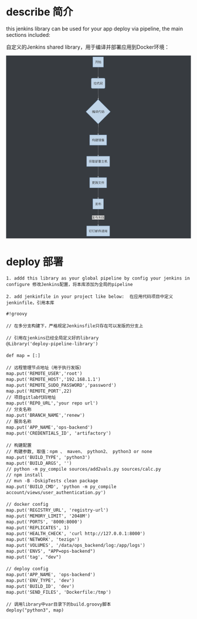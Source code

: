 
# describe 简介

this jenkins library can be used for your app deploy via pipeline, the main sections included:

自定义的Jenkins shared library，用于编译并部署应用到Docker环境：

![image](https://github.com/sunnywalden/jenkins-pipeline-deploy-library/raw/master/img/flow.png)


# deploy 部署

    1. addd this library as your global pipeline by config your jenkins in configure 修改Jenkins配置，将本库添加为全局的pipeline
    
    2. add jenkinfile in your project like below:  在应用代码项目中定义jenkinfile，引用本库
    
```
#!groovy

// 在多分支构建下，严格规定Jenkinsfile只存在可以发版的分支上

// 引用在jenkins已经全局定义好的library
@Library('deploy-pipeline-library')

def map = [:]

// 远程管理节点地址（用于执行发版）
map.put('REMOTE_USER','root')
map.put('REMOTE_HOST','192.168.1.1')
map.put('REMOTE_SUDO_PASSWORD','password')
map.put('REMOTE_PORT',22)
// 项目gitlab代码地址
map.put('REPO_URL','your repo url')
// 分支名称
map.put('BRANCH_NAME','renew')
// 服务名称
map.put('APP_NAME','ops-backend')
map.put('CREDENTIALS_ID', 'artifactory')

// 构建配置
// 构建参数, 取值：npm 、 maven、 python2、 python3 or none
map.put('BUILD_TYPE', 'python3')
map.put('BUILD_ARGS', '')
// python -m py_compile sources/add2vals.py sources/calc.py
// npm install
// mvn -B -DskipTests clean package
map.put('BUILD_CMD', 'python -m py_compile account/views/user_authentication.py')

// docker config
map.put('REGISTRY_URL', 'registry-url')
map.put('MEMORY_LIMIT', '2048M')
map.put('PORTS', '8000:8000')
map.put('REPLICATES', 1)
map.put('HEALTH_CHECK', 'curl http://127.0.0.1:8000')
map.put('NETWORK', 'tezign')
map.put('VOLUMES', '/data/ops_backend/log:/app/logs')
map.put('ENVS', "APP=ops-backend")
map.put('tag', "dev")

// deploy config
map.put('APP_NAME', 'ops-backend')
map.put('ENV_TYPE', 'dev')
map.put('BUILD_ID', 'dev')
map.put('SEND_FILES', 'Dockerfile:/tmp')

// 调用library中var目录下的build.groovy脚本
deploy("python3", map)
```
    
